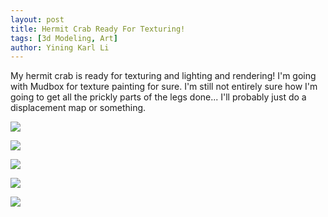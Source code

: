 ```yaml
---
layout: post
title: Hermit Crab Ready For Texturing!
tags: [3d Modeling, Art]
author: Yining Karl Li
---
```


My hermit crab is ready for texturing and lighting and rendering! I'm going with Mudbox for texture painting for sure. I'm still not entirely sure how I'm going to get all the prickly parts of the legs done... I'll probably just do a displacement map or something.

[![]({{site.url}}/content/images/2010/Oct/front.png)]({{site.url}}/content/images/2010/Oct/front.png)

[![]({{site.url}}/content/images/2010/Oct/right.png)]({{site.url}}/content/images/2010/Oct/right.png)

[![]({{site.url}}/content/images/2010/Oct/left.png)]({{site.url}}/content/images/2010/Oct/left.png)

[![]({{site.url}}/content/images/2010/Oct/back.png)]({{site.url}}/content/images/2010/Oct/back.png)

[![]({{site.url}}/content/images/2010/Oct/top.png)]({{site.url}}/content/images/2010/Oct/top.png)

